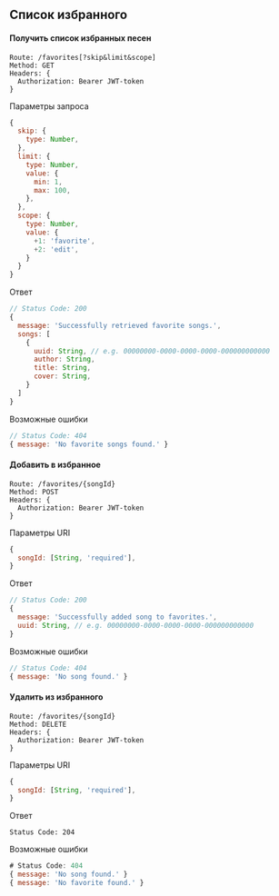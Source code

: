 ## Список избранного

#### Получить список избранных песен
```
Route: /favorites[?skip&limit&scope]
Method: GET
Headers: {
  Authorization: Bearer JWT-token
}
```

Параметры запроса
```js
{
  skip: {
    type: Number,
  },
  limit: {
    type: Number,
    value: {
      min: 1,
      max: 100,
    },
  },
  scope: {
    type: Number,
    value: {
      +1: 'favorite',
      +2: 'edit',
    }
  }
}
```

Ответ
```js
// Status Code: 200
{
  message: 'Successfully retrieved favorite songs.',
  songs: [
    {
      uuid: String, // e.g. 00000000-0000-0000-0000-000000000000
      author: String,
      title: String,
      cover: String,
    }
  ]
}
```

Возможные ошибки
```js
// Status Code: 404
{ message: 'No favorite songs found.' }
```

#### Добавить в избранное
```
Route: /favorites/{songId}
Method: POST
Headers: {
  Authorization: Bearer JWT-token
}
```

Параметры URI
```js
{
  songId: [String, 'required'],
}
```

Ответ
```js
// Status Code: 200
{
  message: 'Successfully added song to favorites.',
  uuid: String, // e.g. 00000000-0000-0000-0000-000000000000
}
```

Возможные ошибки
```js
// Status Code: 404
{ message: 'No song found.' }
```

#### Удалить из избранного
```
Route: /favorites/{songId}
Method: DELETE
Headers: {
  Authorization: Bearer JWT-token
}
```

Параметры URI
```js
{
  songId: [String, 'required'],
}
```

Ответ
```
Status Code: 204
```

Возможные ошибки
```js
# Status Code: 404
{ message: 'No song found.' }
{ message: 'No favorite found.' }
```